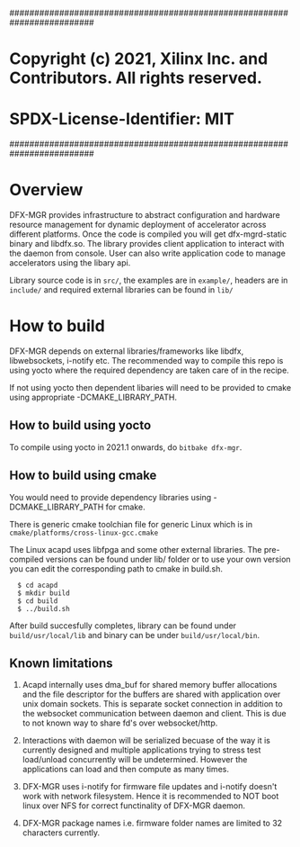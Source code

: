 #########################################################################
# Copyright (c) 2021, Xilinx Inc. and Contributors. All rights reserved.
# SPDX-License-Identifier: MIT
#########################################################################

# Overview
DFX-MGR provides infrastructure to abstract configuration and hardware resource
management for dynamic deployment of accelerator across different platforms.
Once the code is compiled you will get dfx-mgrd-static binary and libdfx.so.
The library provides client application to interact with the daemon from console.
User can also write application code to manage accelerators using the libary api.

Library source code is in `src/`, the examples are in `example/`, headers are
in `include/` and required external libraries can be found in `lib/`

# How to build
DFX-MGR depends on external libraries/frameworks like libdfx, libwebsockets,
i-notify etc. The recommended way to compile this repo is using yocto where
the required dependency are taken care of in the recipe.

If not using yocto then dependent libaries will need to be provided to cmake
using appropriate -DCMAKE_LIBRARY_PATH.

## How to build using yocto

To compile using yocto in 2021.1 onwards, do `bitbake dfx-mgr`.

## How to build using cmake

You would need to provide dependency libraries using -DCMAKE_LIBRARY_PATH for cmake.

There is generic cmake toolchian file for generic Linux which is in
`cmake/platforms/cross-linux-gcc.cmake`

The Linux acapd uses libfpga and some other external libraries. The pre-compiled
versions can be found under lib/ folder or to use your own version you can edit
the corresponding path to cmake in build.sh.
```
  $ cd acapd
  $ mkdir build
  $ cd build
  $ ../build.sh
```
After build succesfully completes, library can be found under `build/usr/local/lib`
and binary can be under `build/usr/local/bin`.

## Known limitations

1. Acapd internally uses dma_buf for shared memory buffer allocations and the file descriptor
for the buffers are shared with application over unix domain sockets. This is separate socket
connection in addition to the websocket communication between daemon and client. This is due
to not known way to share fd's over websocket/http.

2. Interactions with daemon will be serialized becuase of the way it is currently designed
and multiple applications trying to stress test load/unload concurrently will be undetermined.
However the applications can load and then compute as many times.

3. DFX-MGR uses i-notify for firmware file updates and i-notify doesn't work with network filesystem.
Hence it is recommended to NOT boot linux over NFS for correct functinality of DFX-MGR daemon.

4. DFX-MGR package names i.e. firmware folder names are limited to 32 characters currently. 
